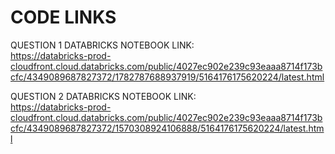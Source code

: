 # CODE LINKS

QUESTION 1 DATABRICKS NOTEBOOK LINK:<br>
https://databricks-prod-cloudfront.cloud.databricks.com/public/4027ec902e239c93eaaa8714f173bcfc/4349089687827372/1782787688937919/5164176175620224/latest.html

QUESTION 2 DATABRICKS NOTEBOOK LINK:<br>
https://databricks-prod-cloudfront.cloud.databricks.com/public/4027ec902e239c93eaaa8714f173bcfc/4349089687827372/1570308924106888/5164176175620224/latest.html
